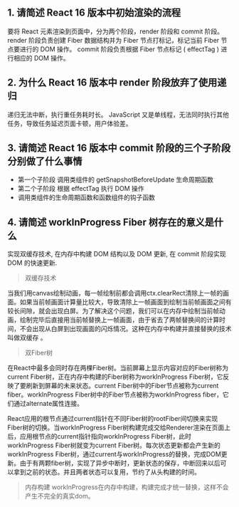 ## 1. 请简述 React 16 版本中初始渲染的流程

要将 React 元素渲染到页面中，分为两个阶段，render 阶段和 commit 阶段。
render 阶段负责创建 Fiber 数据结构并为 Fiber 节点打标记，标记当前 Fiber 节点要进行的 DOM 操作。
commit 阶段负责根据 Fiber 节点标记 ( effectTag ) 进行相应的 DOM 操作。

## 2. 为什么 React 16 版本中 render 阶段放弃了使用递归

递归无法中断，执行重任务耗时长。 JavaScript 又是单线程，无法同时执行其他任务，导致任务延迟页面卡顿，用户体验差。

## 3. 请简述 React 16 版本中 commit 阶段的三个子阶段分别做了什么事情

- 第一个子阶段 调用类组件的 getSnapshotBeforeUpdate 生命周期函数
- 第二个子阶段 根据 effectTag 执行 DOM 操作
- 调用类组件的生命周期函数和函数组件的钩子函数


## 4. 请简述 workInProgress Fiber 树存在的意义是什么

实现双缓存技术, 在内存中构建 DOM 结构以及 DOM 更新, 在 commit 阶段实现 DOM 的快速更新.

> 双缓存技术

当我们用canvas绘制动画，每一帧绘制前都会调用ctx.clearRect清除上一帧的画面。如果当前帧画面计算量比较大，导致清除上一帧画面到绘制当前帧画面之间有较长间隙，就会出现白屏。为了解决这个问题，我们可以在内存中绘制当前帧动画，绘制完毕后直接用当前帧替换上一帧画面，由于省去了两帧替换间的计算时间，不会出现从白屏到出现画面的闪烁情况。这种在内存中构建并直接替换的技术叫做双缓存 。

> 双Fiber树

在React中最多会同时存在两棵Fiber树。当前屏幕上显示内容对应的Fiber树称为current Fiber树，正在内存中构建的Fiber树称为workInProgress Fiber树，它反映了要刷新到屏幕的未来状态。current Fiber树中的Fiber节点被称为current fiber。workInProgress Fiber树中的Fiber节点被称为workInProgress fiber，它们通过alternate属性连接。

React应用的根节点通过current指针在不同Fiber树的rootFiber间切换来实现Fiber树的切换。当workInProgress Fiber树构建完成交给Renderer渲染在页面上后，应用根节点的current指针指向workInProgress Fiber树，此时workInProgress Fiber树就变为current Fiber树。每次状态更新都会产生新的workInProgress Fiber树，通过current与workInProgress的替换，完成DOM更新。由于有两颗fiber树，实现了异步中断时，更新状态的保存，中断回来以后可以拿到之前的状态。并且两者状态可以复用，节约了从头构建的时间。

> 内存构建
workInProgress在内存中构建，构建完成才统一替换，这样不会产生不完全的真实dom。